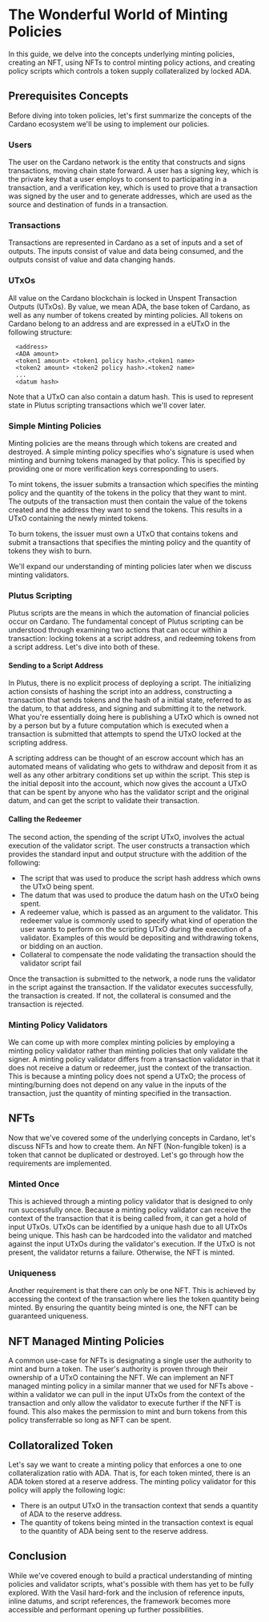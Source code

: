 # The Wonderful World of Minting Policies

In this guide, we delve into the concepts underlying minting policies, creating an NFT, using NFTs to control minting policy actions, and creating policy scripts which controls a token supply collateralized by locked ADA. 

## Prerequisites Concepts

Before diving into token policies, let's first summarize the concepts of the Cardano ecosystem we'll be using to implement our policies.

### Users

The user on the Cardano network is the entity that constructs and signs transactions, moving chain state forward. A user has a signing key, which is the private key that a user employs to consent to participating in a transaction, and a verification key, which is used to prove that a transaction was signed by the user and to generate addresses, which are used as the source and destination of funds in a transaction.

### Transactions

Transactions are represented in Cardano as a set of inputs and a set of outputs. The inputs consist of value and data being consumed, and the outputs consist of value and data changing hands.

### UTxOs

All value on the Cardano blockchain is locked in Unspent Transaction Outputs (UTxOs). By value, we mean ADA, the base token of Cardano, as well as any number of tokens created by minting policies. All tokens on Cardano belong to an address and are expressed in a eUTxO in the following structure:

```
  <address>
  <ADA amount>
  <token1 amount> <token1 policy hash>.<token1 name>
  <token2 amount> <token2 policy hash>.<token2 name>
  ...
  <datum hash>
```

Note that a UTxO can also contain a datum hash. This is used to represent state in Plutus scripting transactions which we'll cover later.

### Simple Minting Policies

Minting policies are the means through which tokens are created and destroyed. A simple minting policy specifies who's signature is used when minting and burning tokens managed by that policy. This is specified by providing one or more verification keys corresponding to users.

To mint tokens, the issuer submits a transaction which specifies the minting policy and the quantity of the tokens in the policy that they want to mint. The outputs of the transaction must then contain the value of the tokens created and the address they want to send the tokens. This results in a UTxO containing the newly minted tokens. 

To burn tokens, the issuer must own a UTxO that contains tokens and submit a transactions that specifies the minting policy and the quantity of tokens they wish to burn.

We'll expand our understanding of minting policies later when we discuss minting validators. 

### Plutus Scripting

Plutus scripts are the means in which the automation of financial policies occur on Cardano. The fundamental concept of Plutus scripting can be understood through examining two actions that can occur within a transaction: locking tokens at a script address, and redeeming tokens from a script address. Let's dive into both of these.

#### Sending to a Script Address
In Plutus, there is no explicit process of deploying a script. The initializing action consists of hashing the script into an address, constructing a transaction that sends tokens and the hash of a initial state, referred to as the datum, to that address, and signing and submitting it to the network. What you're essentially doing here is publishing a UTxO which is owned not by a person but by a future computation which is executed when a transaction is submitted that attempts to spend the UTxO locked at the scripting address. 

A scripting address can be thought of an escrow account which has an automated means of validating who gets to withdraw and deposit from it as well as any other arbitrary conditions set up within the script. This step is the initial deposit into the account, which now gives the account a UTxO that can be spent by anyone who has the validator script and the original datum, and can get the script to validate their transaction.

#### Calling the Redeemer
The second action, the spending of the script UTxO, involves the actual execution of the validator script. The user constructs a transaction which provides the standard input and output structure with the addition of the following:

- The script that was used to produce the script hash address which owns the UTxO being spent.
- The datum that was used to produce the datum hash on the UTxO being spent.
- A redeemer value, which is passed as an argument to the validator. This redeemer value is commonly used to specify what kind of operation the user wants to perform on the scripting UTxO during the execution of a validator. Examples of this would be depositing and withdrawing tokens, or bidding on an auction.
- Collateral to compensate the node validating the transaction should the validator script fail

Once the transaction is submitted to the network, a node runs the validator in the script against the transaction. If the validator executes successfully, the transaction is created. If not, the collateral is consumed and the transaction is rejected.

### Minting Policy Validators
We can come up with more complex minting policies by employing a minting policy validator rather than minting policies that only validate the signer. A minting policy validator differs from a transaction validator in that it does not receive a datum or redeemer, just the context of the transaction. This is because a minting policy does not spend a UTxO; the process of minting/burning does not depend on any value in the inputs of the transaction, just the quantity of minting specified in the transaction.

## NFTs

Now that we've covered some of the underlying concepts in Cardano, let's discuss NFTs and how to create them. An NFT (Non-fungible token) is a token that cannot be duplicated or destroyed. Let's go through how the requirements are implemented.  

### Minted Once

This is achieved through a minting policy validator that is designed to only run successfully once. Because a minting policy validator can receive the context of the transaction that it is being called from, it can get a hold of input UTxOs. UTxOs can be identified by a unique hash due to all UTxOs being unique. This hash can be hardcoded into the validator and matched against the input UTxOs during the validator's execution. If the UTxO is not present, the validator returns a failure. Otherwise, the NFT is minted.

### Uniqueness

Another requirement is that there can only be one NFT. This is achieved by accessing the context of the transaction where lies the token quantity being minted. By ensuring the quantity being minted is one, the NFT can be guaranteed uniqueness.

## NFT Managed Minting Policies

A common use-case for NFTs is designating a single user the authority to mint and burn a token. The user's authority is proven through their ownership of a UTxO containing the NFT. We can implement an NFT managed minting policy in a similar manner that we used for NFTs above - within a validator we can pull in the input UTxOs from the context of the transaction and only allow the validator to execute further if the NFT is found. This also makes the permission to mint and burn tokens from this policy transferrable so long as NFT can be spent.

## Collatoralized Token

Let's say we want to create a minting policy that enforces a one to one collateralization ratio with ADA. That is, for each token minted, there is an ADA token stored at a reserve address. The minting policy validator for this policy will apply the following logic:

- There is an output UTxO in the transaction context that sends a quantity of ADA to the reserve address.
- The quantity of tokens being minted in the transaction context is equal to the quantity of ADA being sent to the reserve address.   

## Conclusion

While we've covered enough to build a practical understanding of minting policies and validator scripts, what's possible with them has yet to be fully explored. With the Vasil hard-fork and the inclusion of reference inputs, inline datums, and script references, the framework becomes more accessible and performant opening up further possibilities.     


<!-- 
## Stateful Minting

Let's say we want to have a minting policy that will stop minting after a certain quantity is reached and is only callable by an user who owns a certain NFT, let's call it the issuer NFT. For us to do this, we need a way to track how many tokens have been minted in prior transactions so that we can apply the limit in the minting policy validator. To accomplish this, we'll need to write a minting policy validator that fulfills the following requirements.

### State UTxO

To provide state to a minting policy, we'll need a plutus scripting UTxO which houses the quantity of tokens that have been minted to inform the minting policy validator. The validator for this UTxO will receive this quantity as it's datum, and  


### NFT UTxOs

The list of input UTxOs in the validator's transaction context must contain the issuer NFT, and a plutus script -->
